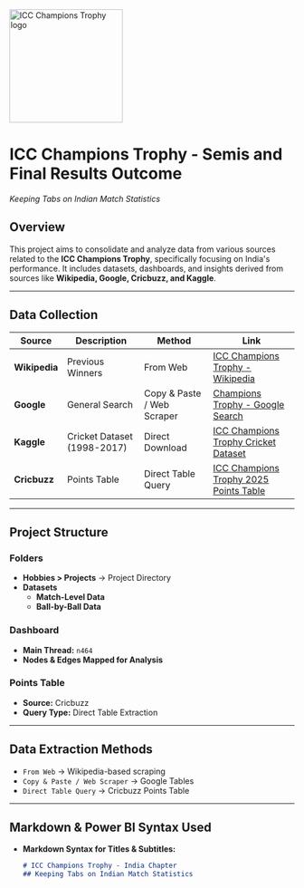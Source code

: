 <img src="https://www.sacricketmag.com/wp-content/uploads/2024/11/Champions-Trophy-logo-1024x464.jpg" alt="ICC Champions Trophy logo" width="200">


# ICC Champions Trophy - Semis and Final Results Outcome
*Keeping Tabs on Indian Match Statistics*  

## Overview  
This project aims to consolidate and analyze data from various sources related to the **ICC Champions Trophy**, specifically focusing on India's performance. It includes datasets, dashboards, and insights derived from sources like **Wikipedia, Google, Cricbuzz, and Kaggle**.  

---

## Data Collection  
| Source     | Description | Method | Link |
|------------|-------------------------|------------------|--------------------------------------------------|
| **Wikipedia** | Previous Winners | From Web | [ICC Champions Trophy - Wikipedia](https://en.wikipedia.org/wiki/ICC_Champions_Trophy) |
| **Google** | General Search | Copy & Paste / Web Scraper | [Champions Trophy - Google Search](https://www.google.com/search?q=champions+trophy) |
| **Kaggle** | Cricket Dataset (1998-2017) | Direct Download | [ICC Champions Trophy Cricket Dataset](https://www.kaggle.com/) |
| **Cricbuzz** | Points Table | Direct Table Query | [ICC Champions Trophy 2025 Points Table](https://www.cricbuzz.com/) |


---

## Project Structure  
### Folders  
- **Hobbies > Projects** → Project Directory  
- **Datasets**  
  - **Match-Level Data**  
  - **Ball-by-Ball Data**  

### Dashboard  
- **Main Thread:** `n464`  
- **Nodes & Edges Mapped for Analysis**  

### Points Table  
- **Source:** Cricbuzz  
- **Query Type:** Direct Table Extraction  

---

## Data Extraction Methods  
- `From Web` → Wikipedia-based scraping  
- `Copy & Paste / Web Scraper` → Google Tables  
- `Direct Table Query` → Cricbuzz Points Table  

---

## Markdown & Power BI Syntax Used  
- **Markdown Syntax for Titles & Subtitles:**  
  ```md
  # ICC Champions Trophy - India Chapter
  ## Keeping Tabs on Indian Match Statistics

